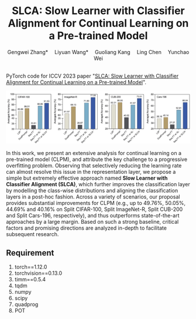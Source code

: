 
<div align="center">
  
  <div>
  <h1>SLCA: Slow Learner with Classifier Alignment for Continual Learning on a Pre-trained Model</h1>
  </div>

  <div>
      Gengwei Zhang*&emsp; Liyuan Wang*&emsp; Guoliang Kang&emsp; Ling Chen&emsp; Yunchao Wei
  </div>
  <br/>

</div>


PyTorch code for ICCV 2023 paper "[SLCA: Slow Learner with Classifier Alignment for Continual Learning on a Pre-trained Model](https://arxiv.org/abs/2303.05118)".

![performance_figure](slca_performance.jpg)

In this work, we present an extensive analysis for continual learning on a pre-trained model (CLPM), and attribute the key challenge to a progressive overfitting problem. 
Observing that selectively reducing the learning rate can almost resolve this issue in the representation layer, we propose a simple but extremely effective approach named 
**Slow Learner with Classifier Alignment (SLCA)**, 
which further improves the classification layer by modelling the class-wise distributions 
and aligning the classification layers in a post-hoc fashion. 
Across a variety of scenarios, our proposal provides substantial improvements for CLPM 
(e.g., up to 49.76%, 50.05%, 44.69% and 40.16% on Split CIFAR-100, Split ImageNet-R, Split CUB-200 and Split Cars-196, respectively), 
and thus outperforms state-of-the-art approaches by a large margin. Based on such a strong baseline, 
critical factors and promising directions are analyzed in-depth to facilitate subsequent research.

## Requirement
1. torch==1.12.0  
2. torchvision==0.13.0  
3. timm==0.5.4  
4. tqdm  
5. numpy  
6. scipy  
7. quadprog  
8. POT  

